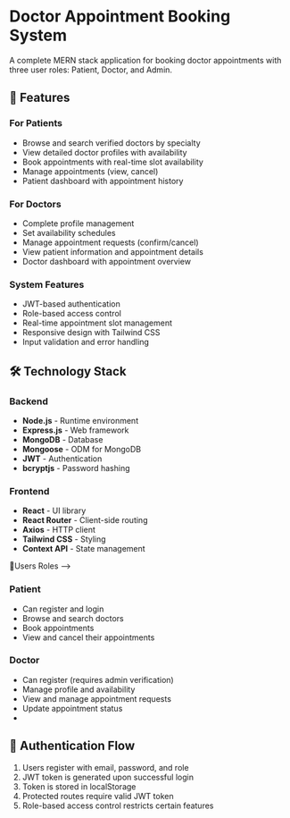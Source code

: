 # Doctor Appointment Booking System

A complete MERN stack application for booking doctor appointments with three user roles: Patient, Doctor, and Admin.

## 🚀 Features

### For Patients
- Browse and search verified doctors by specialty
- View detailed doctor profiles with availability
- Book appointments with real-time slot availability
- Manage appointments (view, cancel)
- Patient dashboard with appointment history

### For Doctors
- Complete profile management
- Set availability schedules
- Manage appointment requests (confirm/cancel)
- View patient information and appointment details
- Doctor dashboard with appointment overview

### System Features
- JWT-based authentication
- Role-based access control
- Real-time appointment slot management
- Responsive design with Tailwind CSS
- Input validation and error handling

## 🛠️ Technology Stack

### Backend
- **Node.js** - Runtime environment
- **Express.js** - Web framework
- **MongoDB** - Database
- **Mongoose** - ODM for MongoDB
- **JWT** - Authentication
- **bcryptjs** - Password hashing

### Frontend
- **React** - UI library
- **React Router** - Client-side routing
- **Axios** - HTTP client
- **Tailwind CSS** - Styling
- **Context API** - State management

👥Users Roles -->
### Patient
- Can register and login
- Browse and search doctors
- Book appointments
- View and cancel their appointments

### Doctor
- Can register (requires admin verification)
- Manage profile and availability
- View and manage appointment requests
- Update appointment status
- 
## 🔐 Authentication Flow

1. Users register with email, password, and role
2. JWT token is generated upon successful login
3. Token is stored in localStorage
4. Protected routes require valid JWT token
5. Role-based access control restricts certain features
